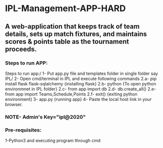 # IPL-Management-APP-HARD
<h2>A web-application that keeps track of team details, sets up match fixtures, and maintains scores & points table as the tournament proceeds.</h2>

<h3>Steps to run APP:</h3>
Steps to run app:/
1- Put app.py file and templates folder in single folder say IPL/
2- Open cmd/terminal in IPL and execute following commands
2.a- pip install flask flask-sqlalchemy  {installing flask}
2.b- python {To open python environmnet in IPL folder}
2.c- from app import db
2.d- db.create_all()
2.e- from app import Teams,Schedule,Points
2.f- exit()  {exiting python environment}
3- app.py  {running app}
4- Paste the local host link in your browser.
<h3>NOTE- Admin's Key="ipl@2020"</h3>

<h3>Pre-requisites:</h3>
1-Python3 and executing program through cmd
